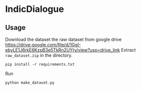 # IndicDialogue
## Usage
Download the dataset the raw dataset from google drive https://drive.google.com/file/d/1GgI-ebyLE1J6rkE6KzpB3e5TkRn2UYty/view?usp=drive_link
Extract ```raw_dataset.zip``` in the directory. 

```
pip install -r requirements.txt
```
Run
```
python make_dataset.py
```
